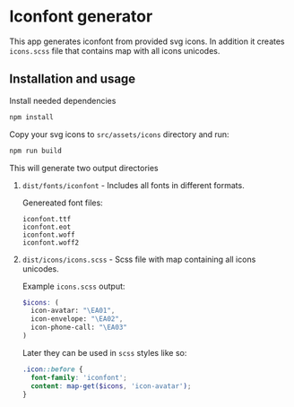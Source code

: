 # Iconfont generator
This app generates iconfont from provided svg icons. In addition it creates `icons.scss` file that contains map with all icons unicodes.

## Installation and usage
Install needed dependencies
```bash
npm install
```
Copy your svg icons to `src/assets/icons` directory and run:
```bash
npm run build
```
This will generate two output directories
1. `dist/fonts/iconfont` - Includes all fonts in different formats.

    Genereated font files:
    ```
    iconfont.ttf
    iconfont.eot
    iconfont.woff
    iconfont.woff2
    ```
2. `dist/icons/icons.scss` - Scss file with map containing all icons unicodes.

    Example `icons.scss` output:
    ```scss
    $icons: (
      icon-avatar: "\EA01",
      icon-envelope: "\EA02",
      icon-phone-call: "\EA03"
    )
    ```
    Later they can be used in `scss` styles like so:
    ```scss
    .icon::before {
      font-family: 'iconfont';
      content: map-get($icons, 'icon-avatar');
    }
    ```
